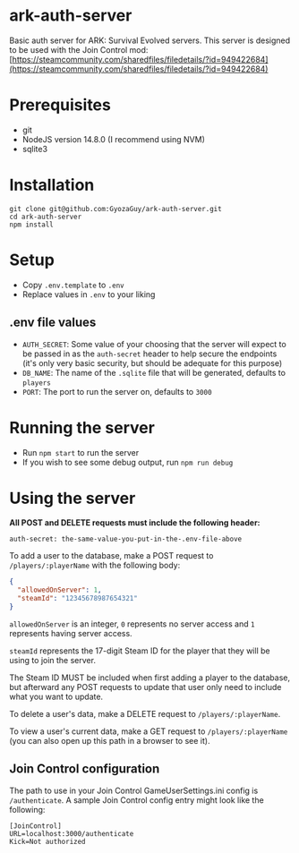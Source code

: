 # ark-auth-server

Basic auth server for ARK: Survival Evolved servers. This server is designed to be used with the Join Control mod: [https://steamcommunity.com/sharedfiles/filedetails/?id=949422684](https://steamcommunity.com/sharedfiles/filedetails/?id=949422684)

# Prerequisites

- git
- NodeJS version 14.8.0 (I recommend using NVM)
- sqlite3

# Installation

```shell
git clone git@github.com:GyozaGuy/ark-auth-server.git
cd ark-auth-server
npm install
```

# Setup

- Copy `.env.template` to `.env`
- Replace values in `.env` to your liking

## .env file values

- `AUTH_SECRET`: Some value of your choosing that the server will expect to be passed in as the `auth-secret` header to help secure the endpoints (it's only very basic security, but should be adequate for this purpose)
- `DB_NAME`: The name of the `.sqlite` file that will be generated, defaults to `players`
- `PORT`: The port to run the server on, defaults to `3000`

# Running the server

- Run `npm start` to run the server
- If you wish to see some debug output, run `npm run debug`

# Using the server

**All POST and DELETE requests must include the following header:**

```
auth-secret: the-same-value-you-put-in-the-.env-file-above
```

To add a user to the database, make a POST request to `/players/:playerName` with the following body:

```json
{
  "allowedOnServer": 1,
  "steamId": "12345678987654321"
}
```

`allowedOnServer` is an integer, `0` represents no server access and `1` represents having server access.

`steamId` represents the 17-digit Steam ID for the player that they will be using to join the server.

The Steam ID MUST be included when first adding a player to the database, but afterward any POST requests to update that user only need to include what you want to update.

To delete a user's data, make a DELETE request to `/players/:playerName`.

To view a user's current data, make a GET request to `/players/:playerName` (you can also open up this path in a browser to see it).

## Join Control configuration

The path to use in your Join Control GameUserSettings.ini config is `/authenticate`. A sample Join Control config entry might look like the following:

```
[JoinControl]
URL=localhost:3000/authenticate
Kick=Not authorized
```
